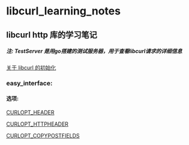 # libcurl_learning_notes
## libcurl http 库的学习笔记

##### 注: TestServer 是用go搭建的测试服务器，用于查看libcurl请求的详细信息

[关于 libcurl 的初始化](https://github.com/JustDoIt0910/libcurl_learning_notes/blob/main/%E5%85%B3%E4%BA%8E%20libcurl%20%E7%9A%84%E5%88%9D%E5%A7%8B%E5%8C%96.md)

### easy_interface:
#### 选项:
[CURLOPT_HEADER](https://github.com/JustDoIt0910/libcurl_learning_notes/blob/main/easy_interface/options/CURLOPT_HEADER%20%E9%80%89%E9%A1%B9.md)

[CURLOPT_HTTPHEADER](https://github.com/JustDoIt0910/libcurl_learning_notes/blob/main/easy_interface/options/CURLOPT_HTTPHEADER%20%E9%80%89%E9%A1%B9.md)

[CURLOPT_COPYPOSTFIELDS](https://github.com/JustDoIt0910/libcurl_learning_notes/blob/main/easy_interface/options/CURLOPT_COPYPOSTFIELDS%20%E5%92%8C%20CURLOPT_POSTFIELDSIZE%20%E9%80%89%E9%A1%B9%20.md)
         
